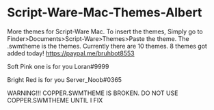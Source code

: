 # Script-Ware-Mac-Themes-Albert
More themes for Script-Ware Mac.
To insert the themes, Simply go to Finder>Documents>Script-Ware>Themes>Paste the theme.
The .swmtheme is the themes.
Currently there are 10 themes. 8 themes got added today!
https://paypal.me/bruhbot8553

Soft Pink one is for you Loran#9999

Bright Red is for you Server_Noob#0365

WARNING!!! COPPER.SWMTHEME IS BROKEN. DO NOT USE COPPER.SWMTHEME UNTIL I FIX
